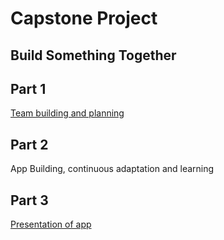# Capstone Project

## Build Something Together

## Part 1

[Team building and planning](./part-1.md)

## Part 2

App Building, continuous adaptation and learning

## Part 3

[Presentation of app](./part-3.md)
